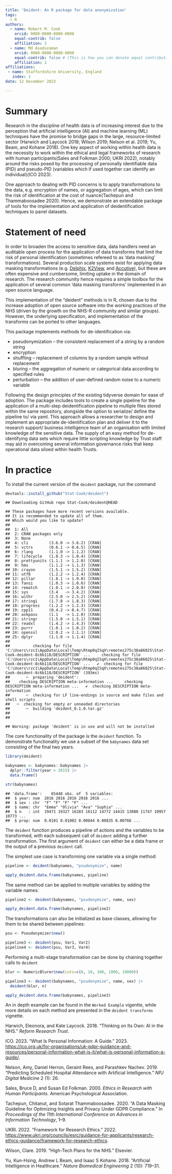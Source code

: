 ```yaml
---
title: 'Deident: An R package for data anonymization'
tags:
  - R
authors:
  - name: Robert M. Cook
    orcid: 0000-0000-0000-0000
    equal-contrib: false
    affiliation: 1
  - name: Md Asaduzaman
    orcid: 0000-0000-0000-0000
    equal-contrib: false # (This is how you can denote equal contributions between multiple authors)
    affiliation: 1
affiliations:
 - name: Staffordshire University, England
   index: 1
date: 12 December 2023

---
```

# Summary

Research in the discipline of health data is of increasing interest due
to the perception that artificial intelligence (AI) and machine learning
(ML) techniques have the promise to bridge gaps in the large,
resource-limited sector (Harwich and Laycock 2018; Wilson 2019; Nelson
et al. 2019; Yu, Beam, and Kohane 2018). One key aspect of working
within health data is the necessity to work within the ethical and legal
frameworks of research with human participants(Sales and Folkman 2000;
UKRI 2022), notably around the risks posed by the processing of
personally identifiable data (PID) and pseudo-PID (variables which if
used together can identify an individual)(ICO 2023).

One approach to dealing with PID concerns is to apply transformations to
the data, e.g. encryption of names, or aggregation of ages, which can
limit the risk of identification at the cost of nuance(Tachepun and
Thammaboosadee 2020). Hence, we demonstrate an extendable package of
tools for the implementation and application of deidentification
techniques to panel datasets.

# Statement of need

In order to broaden the access to sensitive data, data handlers need an
auditable open process for the application of data transforms that limit
the risk of personal identification (sometimes refereed to as ‘data
masking’ transformations). Several production scale systems exist for
applying data masking transformations
(e.g. [Delphix](https://www.delphix.com/),
[K2View](https://www.k2view.com), and
[Accutive](https://accutive.com/)), but these are often expensive and
cumbersome, limiting uptake in the domain of research. The research
community hence requires a simple toolbox for the application of several
common ‘data masking transforms’ implemented in an open source language.

This implementation of the “deident” methods is in R, chosen due to the
increase adoption of open source software into the working practices of
the NHS (driven by the growth on the NHS-R community and similar
groups). However, the underlying specification, and implementation of
the transforms can be ported to other languages.

This package implements methods for de-identification via:

-   pseudonymization – the consistent replacement of a string by a
    random string
-   encryption
-   shuffling – replacement of columns by a random sample without
    replacement
-   bluring – the aggregation of numeric or categorical data according
    to specified rules
-   perturbation – the addition of user-defined random noise to a
    numeric variable

Following the design principles of the existing tidyverse domain for
ease of adoption. The package includes tools to create a single pipeline
for the application of a multi-step deidentification pipeline to
multiple files stored within the same repository, alongside the option
to serialize/ define the pipeline to/ via yaml. This approach allows a
researcher to design and implement an appropriate de-identification plan
and deliver it to the research support/ business intelligence team of an
organisation with limited knowledge of the sensitive data. The supply of
an easy method for de-identifying data sets which require little
scripting knowledge by Trust staff may aid in overcoming several
information governance risks that keep operational data siloed within
health Trusts.

# In practice

To install the current version of the `deident` package, run the command

``` r
devtools::install_github("Stat-Cook/deident")
```

    ## Downloading GitHub repo Stat-Cook/deident@HEAD

    ## These packages have more recent versions available.
    ## It is recommended to update all of them.
    ## Which would you like to update?
    ## 
    ##  1: All                                
    ##  2: CRAN packages only                 
    ##  3: None                               
    ##  4: cli         (3.6.0 -> 3.6.2) [CRAN]
    ##  5: vctrs       (0.6.1 -> 0.6.5) [CRAN]
    ##  6: rlang       (1.1.0 -> 1.1.2) [CRAN]
    ##  7: lifecycle   (1.0.3 -> 1.0.4) [CRAN]
    ##  8: prettyunits (1.1.1 -> 1.2.0) [CRAN]
    ##  9: hms         (1.1.2 -> 1.1.3) [CRAN]
    ## 10: crayon      (1.5.1 -> 1.5.2) [CRAN]
    ## 11: utf8        (1.2.2 -> 1.2.4) [CRAN]
    ## 12: pillar      (1.8.1 -> 1.9.0) [CRAN]
    ## 13: fansi       (1.0.3 -> 1.0.6) [CRAN]
    ## 14: rematch     (1.0.1 -> 2.0.0) [CRAN]
    ## 15: sys         (3.4   -> 3.4.2) [CRAN]
    ## 16: withr       (2.5.0 -> 2.5.2) [CRAN]
    ## 17: stringi     (1.7.8 -> 1.8.3) [CRAN]
    ## 18: progress    (1.2.2 -> 1.2.3) [CRAN]
    ## 19: cpp11       (0.4.2 -> 0.4.7) [CRAN]
    ## 20: askpass     (1.1   -> 1.2.0) [CRAN]
    ## 21: stringr     (1.5.0 -> 1.5.1) [CRAN]
    ## 22: readxl      (1.4.2 -> 1.4.3) [CRAN]
    ## 23: purrr       (1.0.1 -> 1.0.2) [CRAN]
    ## 24: openssl     (2.0.2 -> 2.1.1) [CRAN]
    ## 25: dplyr       (1.1.0 -> 1.1.4) [CRAN]
    ## 
    ##          checking for file 'C:\Users\rzc1\AppData\Local\Temp\Rtmp0qISqX\remotes275c38a86025\Stat-Cook-deident-8c6b118/DESCRIPTION' ...     checking for file 'C:\Users\rzc1\AppData\Local\Temp\Rtmp0qISqX\remotes275c38a86025\Stat-Cook-deident-8c6b118/DESCRIPTION' ...   ✔  checking for file 'C:\Users\rzc1\AppData\Local\Temp\Rtmp0qISqX\remotes275c38a86025\Stat-Cook-deident-8c6b118/DESCRIPTION' (393ms)
    ##       ─  preparing 'deident':
    ##    checking DESCRIPTION meta-information ...     checking DESCRIPTION meta-information ...   ✔  checking DESCRIPTION meta-information
    ##       ─  checking for LF line-endings in source and make files and shell scripts
    ##   ─  checking for empty or unneeded directories
    ##       ─  building 'deident_0.1.0.tar.gz'
    ##      
    ## 

    ## Warning: package 'deident' is in use and will not be installed

The core functionality of the package is the `deident` function. To
demonstrate functionality we use a subset of the `babynames` data set
consisting of the final two years.

``` r
library(deident)

babynames <- babynames::babynames |> 
  dplyr::filter(year > 2015) |> 
  data.frame()

str(babynames)
```

    ## 'data.frame':    65448 obs. of  5 variables:
    ##  $ year: num  2016 2016 2016 2016 2016 ...
    ##  $ sex : chr  "F" "F" "F" "F" ...
    ##  $ name: chr  "Emma" "Olivia" "Ava" "Sophia" ...
    ##  $ n   : int  19471 19327 16283 16112 14772 14415 13080 11747 10957 10773 ...
    ##  $ prop: num  0.0101 0.01002 0.00844 0.00835 0.00766 ...

The `deident` function produces a pipeline of actions and the variables
to be transformed, with each subsequent call of `deident` adding a
further transformation. The first argument of `deident` can either be a
data frame or the output of a previous `deident` call.

The simplest use case is transforming one variable via a single method:

``` r
pipeline <- deident(babynames, "psudonymize", name)

apply_deident.data.frame(babynames, pipeline)
```

The same method can be applied to multiple variables by adding the
variable names:

``` r
pipeline2 <- deident(babynames, "psudonymize", name, sex)

apply_deident.data.frame(babynames, pipeline2)
```

The transformations can also be initialized as base classes, allowing
for them to be shared between pipelines:

``` r
psu <- Pseudonymizer$new()

pipeline3 <- deident(psu, Var1, Var2)
pipeline4 <- deident(psu, Var3, Var4)
```

Performing a multi-stage transformation can be done by chaining together
calls to `deident`

``` r
blur <- NumericBlurer$new(cuts=c(0, 10, 100, 1000, 10000))

pipeline3 <- deident(babynames, "psudonymize", name, sex) |>
  deident(blur, n)

apply_deident.data.frame(babynames, pipeline3)
```

An in depth example can be found in the `Worked Example` vigentte, while
more details on each method are presented in the `deident transforms`
vignette.

Harwich, Eleonora, and Kate Laycock. 2018. “Thinking on Its Own: AI in
the NHS.” *Reform Research Trust*.

ICO. 2023. “What Is Personal Information: A Guide.” 2023.
<https://ico.org.uk/for-organisations/uk-gdpr-guidance-and-resources/personal-information-what-is-it/what-is-personal-information-a-guide/>.

Nelson, Amy, Daniel Herron, Geraint Rees, and Parashkev Nachev. 2019.
“Predicting Scheduled Hospital Attendance with Artificial Intelligence.”
*NPJ Digital Medicine* 2 (1): 26.

Sales, Bruce D, and Susan Ed Folkman. 2000. *Ethics in Research with
Human Participants.* American Psychological Association.

Tachepun, Chitanut, and Sotarat Thammaboosadee. 2020. “A Data Masking
Guideline for Optimizing Insights and Privacy Under GDPR Compliance.” In
*Proceedings of the 11th International Conference on Advances in
Information Technology*, 1–9.

UKRI. 2022. “Framework for Research Ethics.” 2022.
<https://www.ukri.org/councils/esrc/guidance-for-applicants/research-ethics-guidance/framework-for-research-ethics>.

Wilson, Clare. 2019. “High-Tech Plans for the NHS.” Elsevier.

Yu, Kun-Hsing, Andrew L Beam, and Isaac S Kohane. 2018. “Artificial
Intelligence in Healthcare.” *Nature Biomedical Engineering* 2 (10):
719–31.

